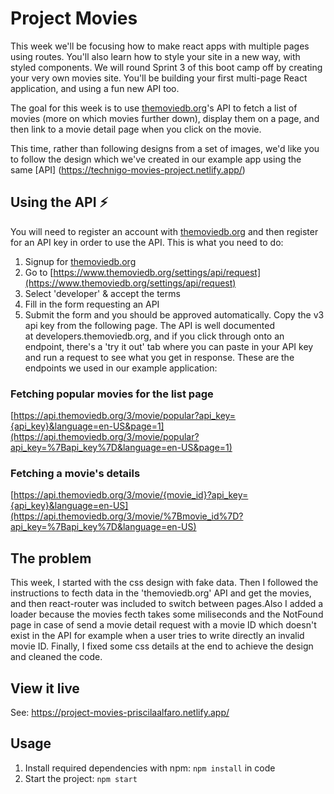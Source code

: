 # Project Movies

This week we'll be focusing how to make react apps with multiple pages using routes. You'll also learn how to style your site in a new way, with styled components. 
We will round Sprint 3 of this boot camp off by creating your very own movies site. You'll be building your first multi-page React application, and using a fun new API too. 

The goal for this week is to use [themoviedb.org](http://themoviedb.org/)'s API to fetch a list of movies (more on which movies further down), display them on a page, and then link to a movie detail page when you click on the movie.

This time, rather than following designs from a set of images, we'd like you to follow the design which we've created in our example app using the same [API] (https://technigo-movies-project.netlify.app/)

## Using the API ⚡️

You will need to register an account with [themoviedb.org](https://www.themoviedb.org/) and then register for an API key in order to use the API. This is what you need to do:

1. Signup for [themoviedb.org](https://www.themoviedb.org/account/signup)
2. Go to [https://www.themoviedb.org/settings/api/request](https://www.themoviedb.org/settings/api/request)
3. Select 'developer' & accept the terms
4. Fill in the form requesting an API
5. Submit the form and you should be approved automatically. Copy the v3 api key from the following page.
The API is well documented at developers.themoviedb.org, and if you click through onto an endpoint, there's a 'try it out' tab where you can paste in your API key and run a request to see what you get in response. These are the endpoints we used in our example application: 

### Fetching popular movies for the list page
[https://api.themoviedb.org/3/movie/popular?api_key={api_key}&language=en-US&page=1](https://api.themoviedb.org/3/movie/popular?api_key=%7Bapi_key%7D&language=en-US&page=1)


### Fetching a movie's details
[https://api.themoviedb.org/3/movie/{movie_id}?api_key={api_key}&language=en-US](https://api.themoviedb.org/3/movie/%7Bmovie_id%7D?api_key=%7Bapi_key%7D&language=en-US)

## The problem

This week, I started with the css design with fake data. Then I followed the instructions to fecth data in the 'themoviedb.org' API and get the movies, and then react-router was included to switch between pages.Also I added a loader because the movies fecth takes some miliseconds and the NotFound page in case of send a movie detail request with a movie ID which doesn't exist in the API for example when a user tries to write directly an invalid movie ID. Finally, I fixed some css details at the end to achieve the design and cleaned the code.

## View it live

See: https://project-movies-priscilaalfaro.netlify.app/

## Usage

1. Install required dependencies with npm: `npm install` in code
2. Start the project: `npm start`
